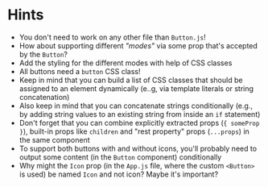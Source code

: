 # Hints

-   You don't need to work on any other file than `Button.js`!
-   How about supporting different <i>"modes"</i> via some prop that's accepted by the `Button`?
-   Add the styling for the different modes with help of CSS classes
-   All buttons need a `button` CSS class!
-   Keep in mind that you can build a list of CSS classes that should be assigned to an element dynamically (e..g, via template literals or string concatenation)
-   Also keep in mind that you can concatenate strings conditionally (e.g., by adding string values to an existing string from inside an `if` statement)
-   Don't forget that you can combine explicitly extracted props (`{ someProp }`), built-in props like `children` and "rest property" props (`...props`) in the same component
-   To support both buttons with and without icons, you'll probably need to output some content (in the `Button` component) conditionally
-   Why might the `Icon` prop (in the `App.js` file, where the custom `<Button>` is used) be named `Icon` and not icon? Maybe it's important?
